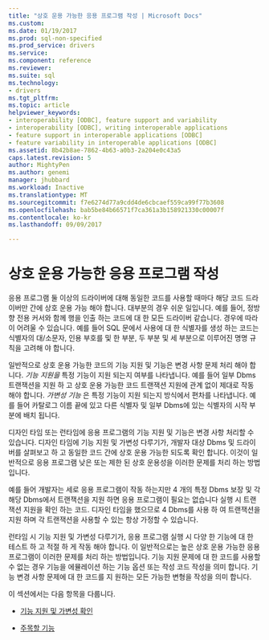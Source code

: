 ```yaml
---
title: "상호 운용 가능한 응용 프로그램 작성 | Microsoft Docs"
ms.custom: 
ms.date: 01/19/2017
ms.prod: sql-non-specified
ms.prod_service: drivers
ms.service: 
ms.component: reference
ms.reviewer: 
ms.suite: sql
ms.technology:
- drivers
ms.tgt_pltfrm: 
ms.topic: article
helpviewer_keywords:
- interoperability [ODBC], feature support and variability
- interoperability [ODBC], writing interoperable applications
- feature support in interoperable applications [ODBC]
- feature variability in interoperable applications [ODBC]
ms.assetid: 8b42b8ae-7862-4b63-a0b3-2a204e0c43a5
caps.latest.revision: 5
author: MightyPen
ms.author: genemi
manager: jhubbard
ms.workload: Inactive
ms.translationtype: MT
ms.sourcegitcommit: f7e6274d77a9cdd4de6cbcaef559ca99f77b3608
ms.openlocfilehash: bab5be84b66571f7ca361a3b158921330c00007f
ms.contentlocale: ko-kr
ms.lasthandoff: 09/09/2017

---
```

# <a name="writing-an-interoperable-application"></a>상호 운용 가능한 응용 프로그램 작성
응용 프로그램 둘 이상의 드라이버에 대해 동일한 코드를 사용할 때마다 해당 코드 드라이버만 간에 상호 운용 가능 해야 합니다. 대부분의 경우 쉬운 일입니다. 예를 들어, 정방향 전용 커서와 함께 행을 인출 하는 코드에 대 한 모든 드라이버 같습니다. 경우에 따라이 어려울 수 있습니다. 예를 들어 SQL 문에서 사용에 대 한 식별자를 생성 하는 코드는 식별자의 대/소문자, 인용 부호를 및 한 부분, 두 부분 및 세 부분으로 이루어진 명명 규칙을 고려해 야 합니다.  
  
 일반적으로 상호 운용 가능한 코드의 기능 지원 및 기능은 변경 사항 문제 처리 해야 합니다. *기능 지원을* 특정 기능이 지원 되는지 여부를 나타냅니다. 예를 들어 일부 Dbms 트랜잭션을 지원 하 고 상호 운용 가능한 코드 트랜잭션 지원에 관계 없이 제대로 작동 해야 합니다. *가변성 기능* 은 특정 기능이 지원 되는지 방식에서 편차를 나타냅니다. 예를 들어 카탈로그 이름 끝에 있고 다른 식별자 및 일부 Dbms에 있는 식별자의 시작 부분에 배치 됩니다.  
  
 디자인 타임 또는 런타임에 응용 프로그램의 기능 지원 및 기능은 변경 사항 처리할 수 있습니다. 디자인 타임에 기능 지원 및 가변성 다루기가, 개발자 대상 Dbms 및 드라이버를 살펴보고 하 고 동일한 코드 간에 상호 운용 가능한 되도록 확인 합니다. 이것이 일반적으로 응용 프로그램 낮은 또는 제한 된 상호 운용성을 이러한 문제를 처리 하는 방법입니다.  
  
 예를 들어 개발자는 세로 응용 프로그램이 작동 하는지만 4 개의 특정 Dbms 보장 및 각 해당 Dbms에서 트랜잭션을 지원 하면 응용 프로그램이 필요는 없습니다 실행 시 트랜잭션 지원을 확인 하는 코드. 디자인 타임을 했으므로 4 Dbms를 사용 하 여 트랜잭션을 지원 하며 각 트랜잭션을 사용할 수 있는 항상 가정할 수 있습니다.  
  
 런타임 시 기능 지원 및 가변성 다루기가, 응용 프로그램 실행 시 다양 한 기능에 대 한 테스트 하 고 적절 하 게 작동 해야 합니다. 이 일반적으로는 높은 상호 운용 가능한 응용 프로그램이 이러한 문제를 처리 하는 방법입니다. 기능 지원 문제에 대 한 코드를 사용할 수 없는 경우 기능을 에뮬레이션 하는 기능 옵션 또는 작성 코드 작성을 의미 합니다. 기능 변경 사항 문제에 대 한 코드를 지 원하는 모든 가능한 변형을 작성을 의미 합니다.  
  
 이 섹션에서는 다음 항목을 다룹니다.  
  
-   [기능 지원 및 가변성 확인](../../../odbc/reference/develop-app/checking-feature-support-and-variability.md)  
  
-   [주목할 기능](../../../odbc/reference/develop-app/features-to-watch-for.md)


